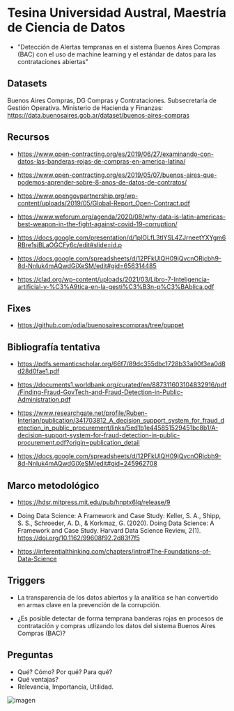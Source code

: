 
# Tesina Universidad Austral, Maestría de Ciencia de Datos

* "Detección de Alertas tempranas en el sistema Buenos Aires Compras (BAC) con el uso de machine learning y el estándar de datos para las contrataciones abiertas"

## Datasets

Buenos Aires Compras, DG Compras y Contrataciones. Subsecretaría de Gestión Operativa. Ministerio de Hacienda y Finanzas:
https://data.buenosaires.gob.ar/dataset/buenos-aires-compras

## Recursos
* https://www.open-contracting.org/es/2019/06/27/examinando-con-datos-las-banderas-rojas-de-compras-en-america-latina/

* https://www.open-contracting.org/es/2019/05/07/buenos-aires-que-podemos-aprender-sobre-8-anos-de-datos-de-contratos/

* https://www.opengovpartnership.org/wp-content/uploads/2019/05/Global-Report_Open-Contract.pdf

* https://www.weforum.org/agenda/2020/08/why-data-is-latin-americas-best-weapon-in-the-fight-against-covid-19-corruption/

* https://docs.google.com/presentation/d/1plOLfL3tlYSL4ZJrneetYXYgm6RBre1sjBLaOGCFy6c/edit#slide=id.p

* https://docs.google.com/spreadsheets/d/12PFkUlQH09jQvcnORjcbh9-8d-NnIuk4mAQwdGiXeSM/edit#gid=656314485

* https://clad.org/wp-content/uploads/2021/03/Libro-7-Inteligencia-artificial-y-%C3%A9tica-en-la-gesti%C3%B3n-p%C3%BAblica.pdf


## Fixes

* https://github.com/odia/buenosairescompras/tree/puppet


## Bibliografía tentativa

* https://pdfs.semanticscholar.org/66f7/89dc355dbc1728b33a90f3ea0d8d28d0fae1.pdf

* https://documents1.worldbank.org/curated/en/887311603104832916/pdf/Finding-Fraud-GovTech-and-Fraud-Detection-in-Public-Administration.pdf

* https://www.researchgate.net/profile/Ruben-Interian/publication/341703812_A_decision_support_system_for_fraud_detection_in_public_procurement/links/5ed1b1e445851529451bc8b1/A-decision-support-system-for-fraud-detection-in-public-procurement.pdf?origin=publication_detail

* https://docs.google.com/spreadsheets/d/12PFkUlQH09jQvcnORjcbh9-8d-NnIuk4mAQwdGiXeSM/edit#gid=245962708

## Marco metodológico

* https://hdsr.mitpress.mit.edu/pub/hnptx6lq/release/9

* Doing Data Science: A Framework and Case Study: Keller, S. A., Shipp, S. S., Schroeder, A. D., & Korkmaz, G. (2020). Doing Data Science: A Framework and Case Study. Harvard Data Science Review, 2(1). https://doi.org/10.1162/99608f92.2d83f7f5

* https://inferentialthinking.com/chapters/intro#The-Foundations-of-Data-Science

## Triggers

* La transparencia de los datos abiertos y la analítica se han convertido en armas clave en la prevención de la corrupción.

* ¿Es posible detectar de forma temprana banderas rojas en procesos de contratación y compras utlizando los datos del sistema Buenos Aires Compras (BAC)?

## Preguntas

* Qué? Cómo? Por qué? Para qué? 
* Qué ventajas?
* Relevancia, Importancia, Utilidad.

![imagen](https://user-images.githubusercontent.com/4071796/169591942-52ec485f-2fd8-40a9-9aae-1605bccc2f71.png)
